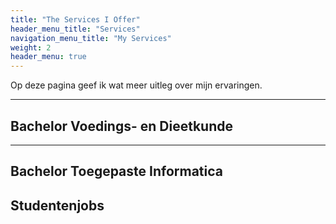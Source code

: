 ```yaml
---
title: "The Services I Offer"
header_menu_title: "Services"
navigation_menu_title: "My Services"
weight: 2
header_menu: true
---
```


Op deze pagina geef ik wat meer uitleg over mijn ervaringen. 

---

## Bachelor Voedings- en Dieetkunde

---

## Bachelor Toegepaste Informatica


## Studentenjobs


